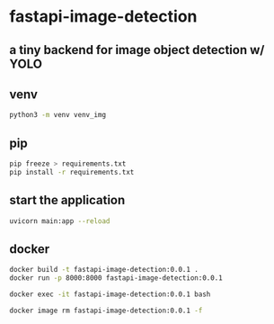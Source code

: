 # fastapi-image-detection
## a tiny backend for image object detection w/ YOLO

## venv
```bash
python3 -m venv venv_img
```

## pip
```bash
pip freeze > requirements.txt
pip install -r requirements.txt
```

## start the application
```bash
uvicorn main:app --reload
```

## docker
```bash
docker build -t fastapi-image-detection:0.0.1 .
docker run -p 8000:8000 fastapi-image-detection:0.0.1

docker exec -it fastapi-image-detection:0.0.1 bash

docker image rm fastapi-image-detection:0.0.1 -f
```
